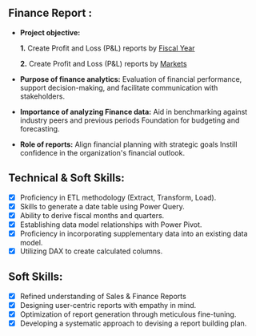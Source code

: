 ## Finance Report :

- **Project objective:** 

   **1.** Create Profit and Loss (P&L) reports by [Fiscal Year](https://github.com/SnorlaX0209/Excel-Finance-Analytics-Project-of-AtliQ-Hardwares)
  
   **2.** Create Profit and Loss (P&L) reports by [Markets](https://github.com/SnorlaX0209/Excel-Finance-Analytics-Project-of-AtliQ-Hardwares)
- **Purpose of finance analytics:** Evaluation of financial performance, support decision-making, and facilitate communication with stakeholders.

- **Importance of analyzing Finance data:** Aid in benchmarking against industry peers and previous periods Foundation for budgeting and forecasting.

- **Role of reports:** Align financial planning with strategic goals Instill confidence in the organization's financial outlook.


## Technical & Soft Skills:
- [x]	Proficiency in ETL methodology (Extract, Transform, Load).
- [x]	Skills to generate a date table using Power Query.
- [x]	Ability to derive fiscal months and quarters.
- [x]	Establishing data model relationships with Power Pivot.
- [x]	Proficiency in incorporating supplementary data into an existing data model.
- [x]	Utilizing DAX to create calculated columns.

## Soft Skills:
- [x]	Refined understanding of Sales & Finance Reports
- [x]	Designing user-centric reports with empathy in mind.
- [x]	Optimization of report generation through meticulous fine-tuning.
- [x]	Developing a systematic approach to devising a report building plan.
